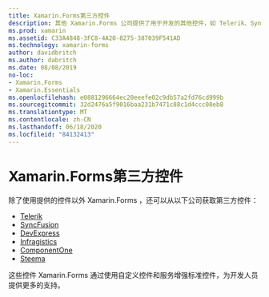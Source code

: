 ```yaml
---
title: Xamarin.Forms第三方控件
description: 其他 Xamarin.Forms 公司提供了用于开发的其他控件，如 Telerik、SyncFusion、DevExpress、Infragistics、ComponentOne 和 Steema。
ms.prod: xamarin
ms.assetid: C33A4848-3FC8-4A20-8275-387039F541AD
ms.technology: xamarin-forms
author: davidbritch
ms.author: dabritch
ms.date: 08/08/2019
no-loc:
- Xamarin.Forms
- Xamarin.Essentials
ms.openlocfilehash: e0881296664ec20eeefe02c9db57a2fd76cd999b
ms.sourcegitcommit: 32d2476a5f9016baa231b7471c88c1d4ccc08eb8
ms.translationtype: MT
ms.contentlocale: zh-CN
ms.lasthandoff: 06/18/2020
ms.locfileid: "84132413"
---
```

# <a name="xamarinforms-third-party-controls"></a>Xamarin.Forms第三方控件

除了使用提供的控件以外 Xamarin.Forms ，还可以从以下公司获取第三方控件：

- [Telerik](https://www.telerik.com/xamarin-ui)
- [SyncFusion](https://www.syncfusion.com/xamarin-ui-controls)
- [DevExpress](https://www.devexpress.com/xamarin/)
- [Infragistics](https://www.infragistics.com/products/xamarin)
- [ComponentOne](https://www.grapecity.com/componentone-xamarin/)
- [Steema](https://www.steema.com/product/forms)

这些控件 Xamarin.Forms 通过使用自定义控件和服务增强标准控件，为开发人员提供更多的支持。
